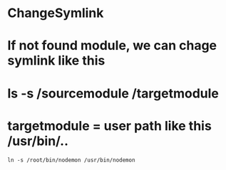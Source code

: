 # ChangeSymlink
# If not found module, we can chage symlink like this
# ls -s /sourcemodule /targetmodule  
# targetmodule = user path like this /usr/bin/..
```Node JS
ln -s /root/bin/nodemon /usr/bin/nodemon
```

